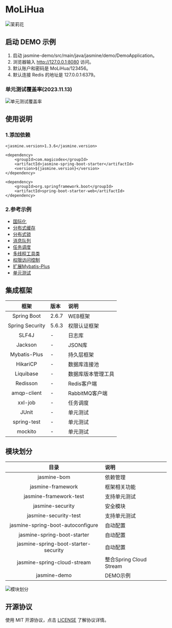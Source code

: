 # MoLiHua

![茉莉花](https://s3.bmp.ovh/imgs/2022/09/27/84641e2691bad544.png "茉莉花")

## 启动 DEMO 示例

1. 启动 jasmine-demo/src/main/java/jasmine/demo/DemoApplication。
2. 浏览器输入 http://127.0.0.1:8080 访问。
3. 默认账户和密码是 MoLiHua/123456。
4. 默认连接 Redis 的地址是 127.0.0.1:6379。

### 单元测试覆盖率(2023.11.13)

![单元测试覆盖率](https://s3.bmp.ovh/imgs/2023/11/13/cea870eb92472eea.png "单元测试覆盖率")

## 使用说明

### 1.添加依赖

```
<jasmine.version>1.3.6</jasmine.version>

<dependency>
    <groupId>com.magicodex</groupId>
    <artifactId>jasmine-spring-boot-starter</artifactId>
    <version>${jasmine.version}</version>
</dependency>

<dependency>
    <groupId>org.springframework.boot</groupId>
    <artifactId>spring-boot-starter-web</artifactId>
</dependency>
```

### 2.参考示例

- [国际化](https://github.com/magicodex/MoLiHua/blob/main/doc/manual/i18n-doc.md)
- [分布式缓存](https://github.com/magicodex/MoLiHua/blob/main/doc/manual/cache-doc.md)
- [分布式锁](https://github.com/magicodex/MoLiHua/blob/main/doc/manual/lock-doc.md)
- [消息队列](https://github.com/magicodex/MoLiHua/blob/main/doc/manual/message-queue-doc.md)
- [任务调度](https://github.com/magicodex/MoLiHua/blob/main/doc/manual/job-doc.md)
- [多线程工具类](https://github.com/magicodex/MoLiHua/blob/main/doc/manual/async-task-doc.md)
- [权限访问控制](https://github.com/magicodex/MoLiHua/blob/main/doc/manual/security-doc.md)
- [扩展Mybatis-Plus](https://github.com/magicodex/MoLiHua/blob/main/doc/manual/mybatis-plus-extension-doc.md)
- [单元测试](https://github.com/magicodex/MoLiHua/blob/main/doc/manual/test-doc.md)

## 集成框架

|       框架        | 版本    | 说明          |
|:---------------:|:------|:------------|
|   Spring Boot   | 2.6.7 | WEB框架       |
| Spring Security | 5.6.3 | 权限认证框架      |
|      SLF4J      | -     | 日志库         |
|     Jackson     | -     | JSON库       |
|  Mybatis-Plus   | -     | 持久层框架       |
|    HikariCP     | -     | 数据库连接池      |
|    Liquibase    | -     | 数据库版本管理工具   |
|    Redisson     | -     | Redis客户端    |
|   amqp-client   | -     | RabbitMQ客户端 |
|     xxl-job     | -     | 任务调度        |
|      JUnit      | -     | 单元测试        |
|   spring-test   | -     | 单元测试        |
|     mockito     | -     | 单元测试        |

## 模块划分

|                  目录                  | 说明                    |
|:------------------------------------:|:----------------------|
|             jasmine-bom              | 依赖管理                  |
|          jasmine-framework           | 框架相关功能                |
|        jasmine-framework-test        | 支持单元测试                |
|           jasmine-security           | 安全模块                  |
|        jasmine-security-test         | 支持单元测试                |
|  jasmine-spring-boot-autoconfigure   | 自动配置                  |
|     jasmine-spring-boot-starter      | 自动配置                  |
| jasmine-spring-boot-starter-security | 自动配置                  |
|     jasmine-spring-cloud-stream      | 整合Spring Cloud Stream |
|             jasmine-demo             | DEMO示例                |

![模块划分](https://s3.bmp.ovh/imgs/2023/11/13/6bace7a53f3715f6.png "模块划分")

## 开源协议

使用 MIT 开源协议，点击 [LICENSE](https://github.com/magicodex/MoLiHua/blob/main/LICENSE) 了解协议详情。
